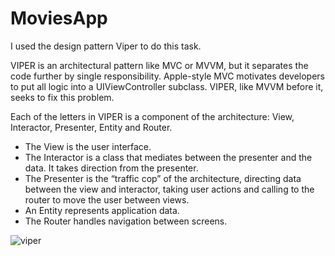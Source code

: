 # MoviesApp

I used the design pattern Viper to do this task.

VIPER is an architectural pattern like MVC or MVVM, but it separates the code further by single responsibility. Apple-style MVC motivates developers to put all logic into a UIViewController subclass. VIPER, like MVVM before it, seeks to fix this problem.

Each of the letters in VIPER is a component of the architecture: View, Interactor, Presenter, Entity and Router.


- The View is the user interface.
- The Interactor is a class that mediates between the presenter and the data. It takes direction from the presenter.
- The Presenter is the “traffic cop” of the architecture, directing data between the view and interactor, taking user actions and calling to the router to move the user between views.
- An Entity represents application data.
- The Router handles navigation between screens.




![viper](https://user-images.githubusercontent.com/13080678/197004974-4eb28d59-b518-48b5-ad3d-21166297822d.png)
